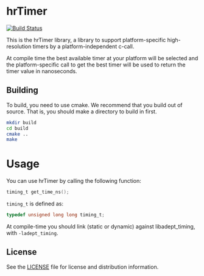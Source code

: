 # hrTimer

[![Build Status](https://travis-ci.org/alehaa/hrtimer.svg?branch=travis_ci)](https://travis-ci.org/alehaa/hrtimer)

This is the hrTimer library, a library to support platform-specific
high-resolution timers by a platform-independent c-call.

At compile time the best available timer at your platform will be selected and
the platform-specific call to get the best timer will be used to return the
timer value in nanoseconds.



## Building

To build, you need to use cmake. We recommend that you build out of source. That
is, you should make a directory to build in first.

```sh
mkdir build
cd build
cmake ..
make
```



# Usage

You can use hrTimer by calling the following function:
```C
timing_t get_time_ns();
```

`timing_t` is defined as:
```C
typedef unsigned long long timing_t;
```

At compile-time you should link (static or dynamic) against libadept_timing,
with `-ladept_timing`.



## License

See the [LICENSE](LICENSE.md) file for license and distribution information.
